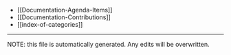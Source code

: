 * [[Documentation-Agenda-Items]]
* [[Documentation-Contributions]]
* [[index-of-categories]]


*****
NOTE: this file is automatically generated. Any edits will be overwritten.
